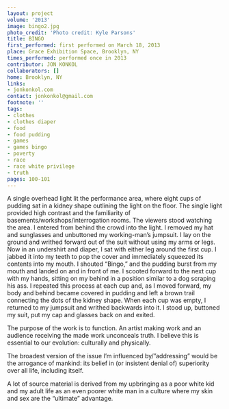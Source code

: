 ```yaml
---
layout: project
volume: '2013'
image: bingo2.jpg
photo_credit: 'Photo credit: Kyle Parsons'
title: BINGO
first_performed: first performed on March 18, 2013
place: Grace Exhibition Space, Brooklyn, NY
times_performed: performed once in 2013
contributor: JON KONKOL
collaborators: []
home: Brooklyn, NY
links:
- jonkonkol.com
contact: jonkonkol@gmail.com
footnote: ''
tags:
- clothes
- clothes diaper
- food
- food pudding
- games
- games bingo
- poverty
- race
- race white privilege
- truth
pages: 100-101
---
```


A single overhead light lit the performance area, where eight cups of pudding sat in a kidney shape outlining the light on the floor. The single light provided high contrast and the familiarity of basements/workshops/interrogation rooms. The viewers stood watching the area. I entered from behind the crowd into the light. I removed my hat and sunglasses and unbuttoned my working-man’s jumpsuit. I lay on the ground and writhed forward out of the suit without using my arms or legs. Now in an undershirt and diaper, I sat with either leg around the first cup. I jabbed it into my teeth to pop the cover and immediately squeezed its contents into my mouth. I shouted “Bingo,” and the pudding burst from my mouth and landed on and in front of me. I scooted forward to the next cup with my hands, sitting on my behind in a position similar to a dog scraping his ass. I repeated this process at each cup and, as I moved forward, my body and behind became covered in pudding and left a brown trail connecting the dots of the kidney shape. When each cup was empty, I returned to my jumpsuit and writhed backwards into it. I stood up, buttoned my suit, put my cap and glasses back on and exited.

The purpose of the work is to function. An artist making work and an audience receiving the made work unconceals truth. I believe this is essential to our evolution: culturally and physically.

The broadest version of the issue I’m influenced by/”addressing” would be the arrogance of mankind: its belief in (or insistent denial of) superiority over all life, including itself.

A lot of source material is derived from my upbringing as a poor white kid and my adult life as an even poorer white man in a culture where my skin and sex are the “ultimate” advantage.
